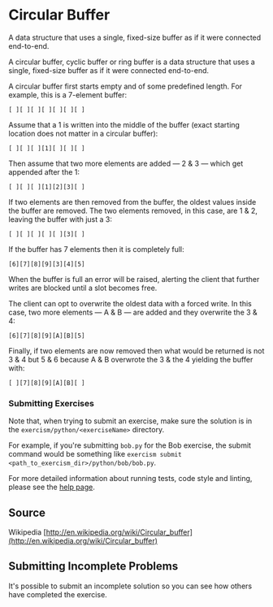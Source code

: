 # Circular Buffer

A data structure that uses a single, fixed-size buffer as if it were connected end-to-end.

A circular buffer, cyclic buffer or ring buffer is a data structure that uses a single, fixed-size buffer as if it were
connected end-to-end.

A circular buffer first starts empty and of some predefined length. For example, this is a 7-element buffer:

    [ ][ ][ ][ ][ ][ ][ ]

Assume that a 1 is written into the middle of the buffer (exact starting location does not matter in a circular buffer):

    [ ][ ][ ][1][ ][ ][ ]

Then assume that two more elements are added — 2 & 3 — which get appended after the 1:

    [ ][ ][ ][1][2][3][ ]

If two elements are then removed from the buffer, the oldest values inside the buffer are removed. The two elements
removed, in this case, are 1 & 2, leaving the buffer with just a 3:

    [ ][ ][ ][ ][ ][3][ ]

If the buffer has 7 elements then it is completely full:

    [6][7][8][9][3][4][5]

When the buffer is full an error will be raised, alerting the client that further writes are blocked until a slot
becomes free.

The client can opt to overwrite the oldest data with a forced write. In this case, two more elements — A & B — are added
and they overwrite the 3 & 4:

    [6][7][8][9][A][B][5]

Finally, if two elements are now removed then what would be returned is not 3 & 4 but 5 & 6 because A & B overwrote the
3 & the 4 yielding the buffer with:

    [ ][7][8][9][A][B][ ]

### Submitting Exercises

Note that, when trying to submit an exercise, make sure the solution is in the `exercism/python/<exerciseName>`
directory.

For example, if you're submitting `bob.py` for the Bob exercise, the submit command would be something
like `exercism submit <path_to_exercism_dir>/python/bob/bob.py`.

For more detailed information about running tests, code style and linting, please see
the [help page](http://exercism.io/languages/python).

## Source

Wikipedia [http://en.wikipedia.org/wiki/Circular_buffer](http://en.wikipedia.org/wiki/Circular_buffer)

## Submitting Incomplete Problems

It's possible to submit an incomplete solution so you can see how others have completed the exercise.

